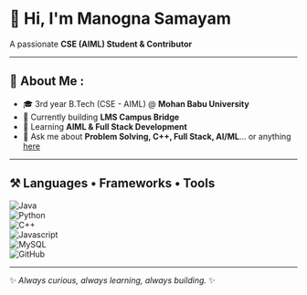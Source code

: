 # 👋 Hi, I'm Manogna Samayam  

A passionate **CSE (AIML) Student & Contributor** 

---

## 🌱 About Me  :
- 🎓 3rd year B.Tech (CSE - AIML) @ **Mohan Babu University**  
- 🔭 Currently building **LMS Campus Bridge**  
- 🌱 Learning **AIML & Full Stack Development**  
- 💬 Ask me about **Problem Solving, C++, Full Stack, AI/ML**... or anything [here](https://github.com/ManognaSamayam/ManognaSamayam/issues)  

---

## ⚒️ Languages • Frameworks • Tools  
![Java](https://img.shields.io/badge/Java-007396?style=for-the-badge&logo=java&logoColor=white)  
![Python](https://img.shields.io/badge/Python-3776AB?style=for-the-badge&logo=python&logoColor=white)  
![C++](https://img.shields.io/badge/C++-00599C?style=for-the-badge&logo=cplusplus&logoColor=white)  
![Javascript](https://img.shields.io/badge/React-20232A?style=for-the-badge&logo=react&logoColor=61DAFB)  
![MySQL](https://img.shields.io/badge/MySQL-4479A1?style=for-the-badge&logo=mysql&logoColor=white)   
![GitHub](https://img.shields.io/badge/GitHub-181717?style=for-the-badge&logo=github&logoColor=white)  

---

✨ *Always curious, always learning, always building.* ✨
